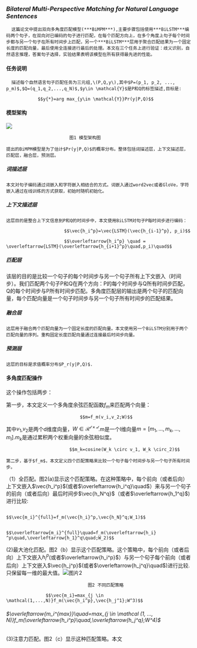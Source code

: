 ### *Bilateral Multi-Perspective Matching for Natural Language Sentences*



      这篇论文中提出双向多角度匹配模型(***BiMPM***),主要步骤包括使用***BiLSTM***编码两个句子，在双向对已编码的句子进行匹配，在每个匹配方向上，在多个角度上句子每个时间步都与另一个句子在所有时间步上匹配，另一个***BiLSTM***层用于聚合匹配结果为一个固定长度的匹配向量，最后使用全连接进行最后的处理。本文在三个任务上进行验证：歧义识别，自然语言推理，答案句子选择，实验结果表明该模型在所有获得最先进的性能。

#### 任务说明

      描述每个自然语言句子匹配任务为三元组,\(P,Q,y\),其中$P=(p_1, p_2, ..., p_m)$,$Q=(q_1,q_2,...,q_N)$,$y\in \mathcal{Y}$是P和Q的标签描述,目标是:
    
                $$y{*}=arg max_{y\in \mathcal{Y}}Pr(y|P,Q)$$

#### 模型架构

![](F:\远传\知识图谱\图片1.png)

                            图1 模型架构图
    
    提出的BiMPM模型是为了估计$Pr(y|P,Q)$的概率分布。整体包括词描述层，上下文描述层，匹配层，融合层，预测层。

##### 词描述层

    本文对句子编码通过词嵌入和字符嵌入相结合的方式。词嵌入通过word2vec或者GloVe，字符嵌入通过在线训练的方式获取，初始时随机初始化。

##### 上下文描述层

    这层目的是整合上下文信息到P和Q的时间步中，本文使用BiLSTM对句子P每时间步进行编码：
    
                          $$\vec{h_i^p}=\vec{LSTM}(\vec{h_{i-1}^p}, p_i)$$
    
                          $$\overleftarrow{h_i^p} \quad = \overleftarrow{LSTM}(\overleftarrow{h_{i+1}^p}\quad,p_i)\quad$$

##### 匹配层

   该层的目的是比较一个句子的每个时间步与另一个句子所有上下文嵌入（时间步）。我们匹配两个句子P和Q在两个方向：P的每个时间步与Q所有时间步匹配，Q的每个时间步与P所有时间步匹配。多角度匹配层的输出是两个句子的匹配向量，每个匹配向量是一个句子时间步与另一个句子所有时间步的匹配结果。

##### 融合层

    这层用于融合两个匹配向量为一个固定长度的匹配向量。本文使用另一个BiLSTM分别用于两个匹配向量的序列。重构固定长度匹配向量通过连接最后时间步向量。

##### 预测层

    这层的目标是求值概率分布$P_r(y|P,Q)$.

#### 多角度匹配操作

   这个操作包括两步：

   第一步，本文定义一个多角度余弦匹配函数$f_m$来匹配两个向量：

                                $$m=f_m(v_i,v_2;W)$$

其中$v_1$,$v_2$是两个d维度向量，$W \in \mathcal{R^{l \times d}}$.m是一个l维向量$m=[m_1,...,m_k,...,m_l]$.$m_k$是通过累积两个权重向量的余弦相似度。

                            $$m_k=cosine(W_k \circ v_1, W_k \circ_2)$$
    
    第二步，基于$f_m$，本文定义四个匹配策略来比较一个句子每个时间步与另一个句子所有时间步。

   （1）全匹配。图2(a)显示这个匹配策略。在这种策略中，每个前向（或者后向）上下文嵌入$\vec{h_i^p}$(或者$\overleftarrow{h_i^q}\quad$）来与另一个句子的前向（或者后向）最后时间步$\vec{h_N^q}$（或者$\overleftarrow{h_1^q}$)进行比较:

                         $$\vec{m_i}^{full}=f_m(\vec{h_i}^p,\vec{h_N}^q;W_1)$$
    
                         $$\overleftarrow{m_i}^{full}\quad=f_m(\overleftarrow{h_i}  ^p\quad,\overleftarrow{h_1}^q\quad;W_2)$$

  (2)最大池化匹配。图2（b）显示这个匹配策略。这个策略中，每个前向（或者后向）上下文嵌入$h_i^p$(或者$\overleftarrow{h_i^p}$）与另一个句子每个前向（或者后向）上下文嵌入$\vec{h_j^p}$(或者$\overleftarrow{h_j^q}\quad$)进行比较.只保留每一维的最大值。![图片2](F:\远传\知识图谱\图片2.png)

                                   图2 不同匹配策略
    
                   $$\vec{m_i}=max_{j \in \mathcal(1,...,N)}f_m(\vec{h_i^p},\vec{h_j^1};W^3)$$

######                   $\overleftarrow{m_i^{max}}\quad=max_{j \in \mathcal (1, ..., N)}f_m(\overleftarrow{h_i^p}\quad,\overleftarrow{h_j^q};W^4)$

(3)注意力匹配。图2（c）显示这种匹配策略。本文









​       